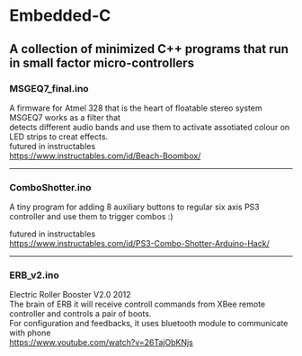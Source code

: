 # Embedded-C
A collection of minimized C++ programs that run in small factor micro-controllers
---
### MSGEQ7_final.ino
A firmware for Atmel 328 that is the heart of floatable stereo system MSGEQ7 works as a filter that  
detects different audio bands and use them to activate assotiated colour on LED strips to creat effects.  
futured in instructables  
https://www.instructables.com/id/Beach-Boombox/

---
### ComboShotter.ino
A tiny program for adding 8 auxiliary buttons to regular six axis PS3 controller and use them to trigger combos :)  

futured in instructables  
https://www.instructables.com/id/PS3-Combo-Shotter-Arduino-Hack/

---
### ERB_v2.ino
Electric Roller Booster V2.0 2012  
The brain of ERB it will receive controll commands from XBee remote controller and controls a pair of boots.  
For configuration and feedbacks, it uses bluetooth module to communicate with phone  
https://www.youtube.com/watch?v=26TajObKNjs


